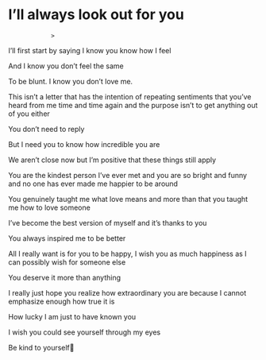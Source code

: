 
# I’ll always look out for you 
                >

I’ll first start by saying I know you know how I feel

And I know you don’t feel the same

To be blunt. I know you don’t love me.

This isn’t a letter that has the intention of repeating sentiments that you’ve heard from me time and time again and the purpose isn’t to get anything out of you either

You don’t need to reply

But I need you to know how incredible you are

We aren’t close now but I’m positive that these things still apply

You are the kindest person I’ve ever met and you are so bright and funny and no one has ever made me happier to be around

You genuinely taught me what love means and more than that you taught me how to love someone

I’ve become the best version of myself and it’s thanks to you

You always inspired me to be better

All I really want is for you to be happy, I wish you as much happiness as I can possibly wish for someone else

You deserve it more than anything

I really just hope you realize how extraordinary you are because I cannot emphasize enough how true it is

How lucky I am just to have known you

I wish you could see yourself through my eyes

Be kind to yourself🥰        

<!--[Curse to vent of Anger😅](https://docs.google.com/forms/d/e/1FAIpQLSdUtr0EhWgb8bDBcub45DjOFwxK1Ie4TjI6R-HBTRQz4Ywuwg/viewform?vc=0&c=0&w=1&flr=0)-->
 
                                                                                                                                            
